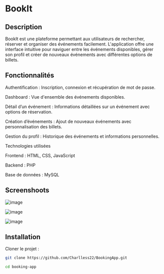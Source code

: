 # BookIt

## Description

BookIt est une plateforme permettant aux utilisateurs de rechercher, réserver et organiser des événements facilement. L'application offre une interface intuitive pour naviguer entre les événements disponibles, gérer son profil et créer de nouveaux événements avec différentes options de billets.

## Fonctionnalités

Authentification : Inscription, connexion et récupération de mot de passe.

Dashboard : Vue d'ensemble des événements disponibles.

Détail d’un événement : Informations détaillées sur un événement avec options de réservation.

Création d’événements : Ajout de nouveaux événements avec personnalisation des billets.

Gestion du profil : Historique des événements et informations personnelles.

Technologies utilisées

Frontend : HTML, CSS, JavaScript

Backend : PHP

Base de données : MySQL

## Screenshoots
![image](https://github.com/user-attachments/assets/4d30071e-9661-42ea-82e9-72f31a97a1cc)

![image](https://github.com/user-attachments/assets/18963a54-c5bf-4b01-9163-ca6f4cdf35df)

![image](https://github.com/user-attachments/assets/d85a1eb3-80a5-48e6-9545-cddd8fad1eb5)


## Installation

Cloner le projet :

```bash
git clone https://github.com/Charlless22/BookingApp.git

cd booking-app
```
